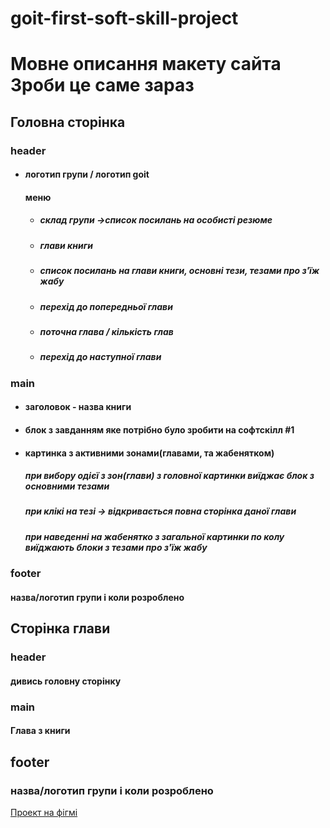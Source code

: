 # goit-first-soft-skill-project

<h1>Мовне описання макету сайта<br>
Зроби це саме зараз</h1>

<h2>Головна сторінка</h2>
    <h3>header</h3>
    <ul>
        <li>
            <h4>логотип групи / логотип goit</h4>
            <h4>меню</h4>
            <ul>
                <li><h5>склад групи ->список посилань на особисті резюме</h5></li>
                <li><h5>глави книги</h5></li>
                <li><h5>список посилань на глави книги, основні тези, тезами про з'їж жабу</h5></li>
                <li><h5>перехід до попередньої глави</h5></li>
                <li><h5>поточна глава / кількість глав</h5></li>
                <li><h5>перехід до наступної глави</h5></li>
            </ul>
        </li>
    </ul>
    <h3>main</h3>
    <ul>
        <li><h4>заголовок - назва книги</h4></li>
        <li><h4>блок з завданням яке потрібно було зробити на софтскілл #1</h4></li>
        <li>
            <h4>картинка з активними зонами(главами, та жабенятком)</h4>
            <h5>при вибору одієї з зон(глави) з головної картинки виїджає блок з основними тезами</h5>
            <h5>при клікі на тезі -> відкривається повна сторінка даної глави</h5>
            <h5>при наведенні на жабенятко з загальної картинки по колу виїджають блоки з тезами про з'їж жабу</h5>
        </li>
    </ul>
    <h3>footer</h3>
        <h4>назва/логотип групи і коли розроблено</h4>
<h2>Сторінка глави</h2>
<h3>header</h3>
    <h4>дивись головну сторінку</h4>

<h3>main</h3>
<h4>Глава з книги</h4>

<h2>footer</h2>
<h3>назва/логотип групи і коли розроблено</h3>

<a href="https://www.figma.com/file/ops77rCxraCSosacOWumOT/Do-It-Now?node-id=4%3A46&t=iN3F2ZFvvYjMDj9C-0">Проект на фігмі</a>
